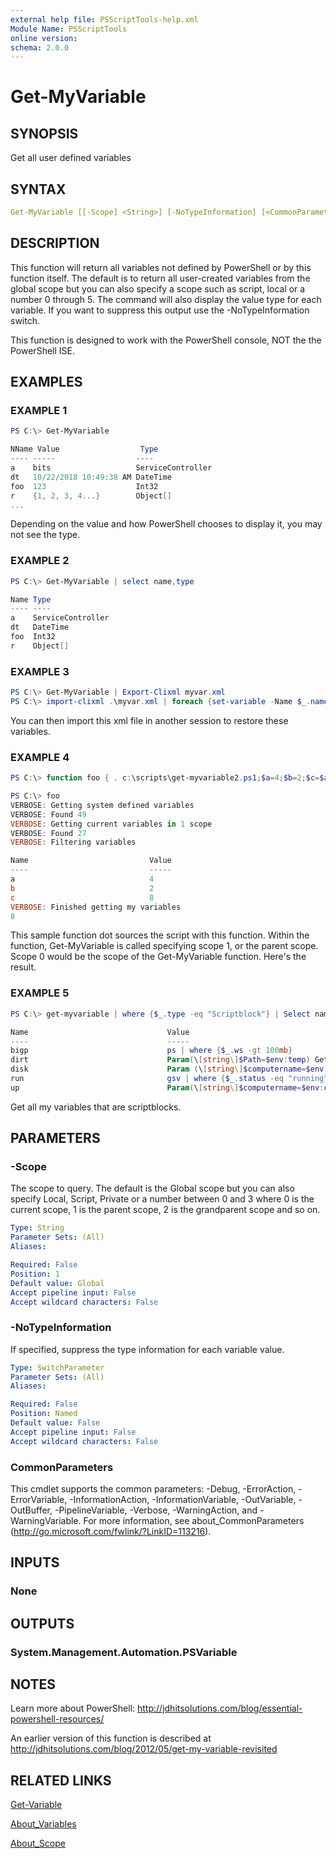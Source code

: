 ```yaml
---
external help file: PSScriptTools-help.xml
Module Name: PSScriptTools
online version:
schema: 2.0.0
---
```


# Get-MyVariable

## SYNOPSIS

Get all user defined variables

## SYNTAX

```yaml
Get-MyVariable [[-Scope] <String>] [-NoTypeInformation] [<CommonParameters>]
```

## DESCRIPTION

This function will return all variables not defined by PowerShell or by this function itself. The default is to return all user-created variables from the global scope but you can also specify a scope such as script, local or a number 0 through 5. The command will also display the value type for each variable. If you want to suppress this output use the -NoTypeInformation switch.

This function is designed to work with the PowerShell console, NOT the the PowerShell ISE.

## EXAMPLES

### EXAMPLE 1

```powershell
PS C:\> Get-MyVariable

NName Value                  Type
---- -----                  ----
a    bits                   ServiceController
dt   10/22/2018 10:49:38 AM DateTime
foo  123                    Int32
r    {1, 2, 3, 4...}        Object[]
...
```

Depending on the value and how PowerShell chooses to display it, you may not see the type.

### EXAMPLE 2

```powershell
PS C:\> Get-MyVariable | select name,type

Name Type
---- ----
a    ServiceController
dt   DateTime
foo  Int32
r    Object[]
```

### EXAMPLE 3

```powershell
PS C:\> Get-MyVariable | Export-Clixml myvar.xml
PS C:\> import-clixml .\myvar.xml | foreach {set-variable -Name $_.name -Value $_.value}
```

You can then import this xml file in another session to restore these variables.

### EXAMPLE 4

```powershell
PS C:\> function foo { . c:\scripts\get-myvariable2.ps1;$a=4;$b=2;$c=$a*$b;get-MyVariable -notypeinformation -scope 1 -verbose;$c}

PS C:\> foo
VERBOSE: Getting system defined variables
VERBOSE: Found 49
VERBOSE: Getting current variables in 1 scope
VERBOSE: Found 27
VERBOSE: Filtering variables

Name                           Value
----                           -----
a                              4
b                              2
c                              8
VERBOSE: Finished getting my variables
8
```

This sample function dot sources the script with this function. Within the function, Get-MyVariable is called specifying scope 1, or the parent scope. Scope 0 would be the scope of the Get-MyVariable function. Here's the result.

### EXAMPLE 5

```powershell
PS C:\> get-myvariable | where {$_.type -eq "Scriptblock"} | Select name,value

Name                               Value
----                               -----
bigp                               ps | where {$_.ws -gt 100mb}
dirt                               Param(\[string\]$Path=$env:temp) Get-C...
disk                               Param (\[string\]$computername=$env:co...
run                                gsv | where {$_.status -eq "running"}
up                                 Param(\[string\]$computername=$env:com...
```

 Get all my variables that are scriptblocks.

## PARAMETERS

### -Scope

The scope to query. The default is the Global scope but you can also specify Local, Script, Private or a number between 0 and 3 where 0 is the current scope, 1 is the parent scope, 2 is the grandparent scope and so on.

```yaml
Type: String
Parameter Sets: (All)
Aliases:

Required: False
Position: 1
Default value: Global
Accept pipeline input: False
Accept wildcard characters: False
```

### -NoTypeInformation

If specified, suppress the type information for each variable value.

```yaml
Type: SwitchParameter
Parameter Sets: (All)
Aliases:

Required: False
Position: Named
Default value: False
Accept pipeline input: False
Accept wildcard characters: False
```

### CommonParameters

This cmdlet supports the common parameters: -Debug, -ErrorAction, -ErrorVariable, -InformationAction, -InformationVariable, -OutVariable, -OutBuffer, -PipelineVariable, -Verbose, -WarningAction, and -WarningVariable.
For more information, see about_CommonParameters (http://go.microsoft.com/fwlink/?LinkID=113216).

## INPUTS

### None

## OUTPUTS

### System.Management.Automation.PSVariable

## NOTES

Learn more about PowerShell: http://jdhitsolutions.com/blog/essential-powershell-resources/

An earlier version of this function is described at http://jdhitsolutions.com/blog/2012/05/get-my-variable-revisited

## RELATED LINKS

[Get-Variable]()

[About_Variables]()

[About_Scope]()
